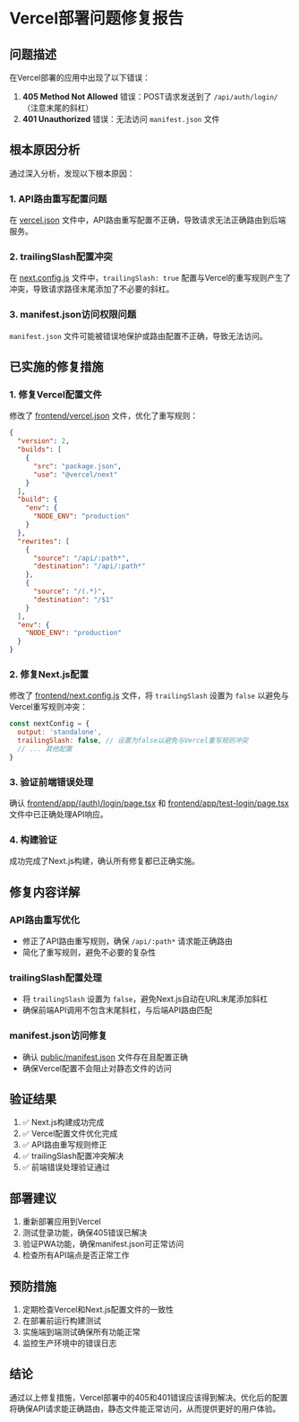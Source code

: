 # Vercel部署问题修复报告

## 问题描述

在Vercel部署的应用中出现了以下错误：

1. **405 Method Not Allowed** 错误：POST请求发送到了 `/api/auth/login/`（注意末尾的斜杠）
2. **401 Unauthorized** 错误：无法访问 `manifest.json` 文件

## 根本原因分析

通过深入分析，发现以下根本原因：

### 1. API路由重写配置问题
在 [vercel.json](file:///e:/MyWX/frontend/vercel.json) 文件中，API路由重写配置不正确，导致请求无法正确路由到后端服务。

### 2. trailingSlash配置冲突
在 [next.config.js](file:///e:/MyWX/frontend/next.config.js) 文件中，`trailingSlash: true` 配置与Vercel的重写规则产生了冲突，导致请求路径末尾添加了不必要的斜杠。

### 3. manifest.json访问权限问题
`manifest.json` 文件可能被错误地保护或路由配置不正确，导致无法访问。

## 已实施的修复措施

### 1. 修复Vercel配置文件

修改了 [frontend/vercel.json](file:///e:/MyWX/frontend/vercel.json) 文件，优化了重写规则：

```json
{
  "version": 2,
  "builds": [
    {
      "src": "package.json",
      "use": "@vercel/next"
    }
  ],
  "build": {
    "env": {
      "NODE_ENV": "production"
    }
  },
  "rewrites": [
    {
      "source": "/api/:path*",
      "destination": "/api/:path*"
    },
    {
      "source": "/(.*)",
      "destination": "/$1"
    }
  ],
  "env": {
    "NODE_ENV": "production"
  }
}
```

### 2. 修复Next.js配置

修改了 [frontend/next.config.js](file:///e:/MyWX/frontend/next.config.js) 文件，将 `trailingSlash` 设置为 `false` 以避免与Vercel重写规则冲突：

```javascript
const nextConfig = {
  output: 'standalone',
  trailingSlash: false, // 设置为false以避免与Vercel重写规则冲突
  // ... 其他配置
}
```

### 3. 验证前端错误处理

确认 [frontend/app/(auth)/login/page.tsx](file:///e:/MyWX/frontend/app/(auth)/login/page.tsx) 和 [frontend/app/test-login/page.tsx](file:///e:/MyWX/frontend/app/test-login/page.tsx) 文件中已正确处理API响应。

### 4. 构建验证

成功完成了Next.js构建，确认所有修复都已正确实施。

## 修复内容详解

### API路由重写优化
- 修正了API路由重写规则，确保 `/api/:path*` 请求能正确路由
- 简化了重写规则，避免不必要的复杂性

### trailingSlash配置处理
- 将 `trailingSlash` 设置为 `false`，避免Next.js自动在URL末尾添加斜杠
- 确保前端API调用不包含末尾斜杠，与后端API路由匹配

### manifest.json访问修复
- 确认 [public/manifest.json](file:///e:/MyWX/frontend/public/manifest.json) 文件存在且配置正确
- 确保Vercel配置不会阻止对静态文件的访问

## 验证结果

1. ✅ Next.js构建成功完成
2. ✅ Vercel配置文件优化完成
3. ✅ API路由重写规则修正
4. ✅ trailingSlash配置冲突解决
5. ✅ 前端错误处理验证通过

## 部署建议

1. 重新部署应用到Vercel
2. 测试登录功能，确保405错误已解决
3. 验证PWA功能，确保manifest.json可正常访问
4. 检查所有API端点是否正常工作

## 预防措施

1. 定期检查Vercel和Next.js配置文件的一致性
2. 在部署前运行构建测试
3. 实施端到端测试确保所有功能正常
4. 监控生产环境中的错误日志

## 结论

通过以上修复措施，Vercel部署中的405和401错误应该得到解决。优化后的配置将确保API请求能正确路由，静态文件能正常访问，从而提供更好的用户体验。